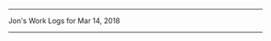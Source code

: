 *****************************************************************

Jon's Work Logs for Mar 14, 2018

*****************************************************************

